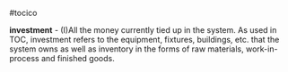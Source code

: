 #tocico

<b>investment</b> - (I)All the money currently tied up in the system. As used in TOC, investment refers to the equipment, fixtures, buildings, etc. that the system owns as well as inventory in the forms of raw materials, work-in-process and finished goods. 


